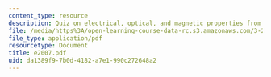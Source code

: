 ```yaml
---
content_type: resource
description: Quiz on electrical, optical, and magnetic properties from 2007.
file: /media/https%3A/open-learning-course-data-rc.s3.amazonaws.com/3-225-electronic-and-mechanical-properties-of-materials-fall-2007/da1389f97b0d4182a7e1990c272648a2_e2007.pdf
file_type: application/pdf
resourcetype: Document
title: e2007.pdf
uid: da1389f9-7b0d-4182-a7e1-990c272648a2
---
```

